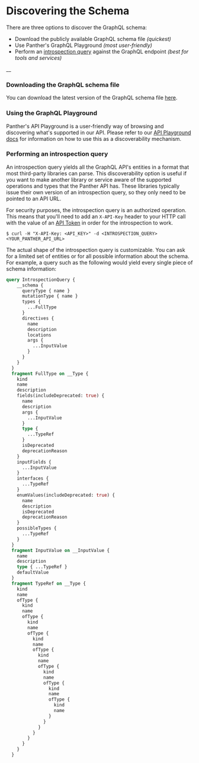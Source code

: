 # Discovering the Schema



There are three options to discover the GraphQL schema:

* Download the publicly available GraphQL schema file _(quickest)_
* Use Panther's GraphQL Playground _(most user-friendly)_
* Perform an [introspection query](https://graphql.org/learn/introspection/) against the GraphQL endpoint _(best for tools and services)_

__

### Downloading the GraphQL schema file

You can download the latest version of the GraphQL schema file [here](https://panther-community-us-east-1.s3.amazonaws.com/v1.28.0-RC/graphql/schema.public.graphql).

### Using the GraphQL Playground

Panther's API Playground is a user-friendly way of browsing and discovering what's supported in our API. Please refer to our [API Playground docs](https://docs.runpanther.io/api/api-playground) for information on how to use this as a discoverability mechanism.

### Performing an introspection query

An introspection query yields all the GraphQL API's entities in a format that most third-party libraries can parse. This discoverability option is useful if you want to make another library or service aware of the supported operations and types that the Panther API has. These libraries typically issue their own version of an introspection query, so they only need to be pointed to an API URL.

For security purposes, the introspection query is an authorized operation. This means that you'll need to add an `X-API-Key` header to your HTTP call with the value of an [API Token](https://docs.runpanther.io/api/generating-an-api-token) in order for the introspection to work. &#x20;

```
$ curl -H "X-API-Key: <API_KEY>" -d <INTROSPECTION_QUERY> <YOUR_PANTHER_API_URL>
```

The actual shape of the introspection query is customizable. You can ask for a limited set of entities or for all possible information about the schema. For example, a query such as the following would yield every single piece of schema information:

```graphql
query IntrospectionQuery {
    __schema {
      queryType { name }
      mutationType { name }
      types {
        ...FullType
      }
      directives {
        name
        description
        locations
        args {
          ...InputValue
        }
      }
    }
  }
  fragment FullType on __Type {
    kind
    name
    description
    fields(includeDeprecated: true) {
      name
      description
      args {
        ...InputValue
      }
      type {
        ...TypeRef
      }
      isDeprecated
      deprecationReason
    }
    inputFields {
      ...InputValue
    }
    interfaces {
      ...TypeRef
    }
    enumValues(includeDeprecated: true) {
      name
      description
      isDeprecated
      deprecationReason
    }
    possibleTypes {
      ...TypeRef
    }
  }
  fragment InputValue on __InputValue {
    name
    description
    type { ...TypeRef }
    defaultValue
  }
  fragment TypeRef on __Type {
    kind
    name
    ofType {
      kind
      name
      ofType {
        kind
        name
        ofType {
          kind
          name
          ofType {
            kind
            name
            ofType {
              kind
              name
              ofType {
                kind
                name
                ofType {
                  kind
                  name
                }
              }
            }
          }
        }
      }
    }
  }
```
